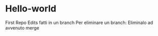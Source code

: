 # Hello-world
First Repo
Edits fatti in un branch 
Per eliminare un branch: Eliminalo ad avvenuto merge
